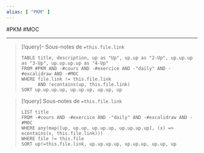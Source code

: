 ```yaml
---
alias: [ "PKM" ]
---
```

#PKM #MOC

----

> [!query]- Sous-notes de `=this.file.link`
> ```dataview
> TABLE title, description, up as "Up", up.up as "2-Up", up.up.up as "3-Up", up.up.up.up as "4-Up"
> FROM #PKM AND -#cours AND -#exercice AND -"daily" AND -#excalidraw AND -#MOC
> WHERE file.link != this.file.link
>       AND !econtains(up, this.file.link)
> SORT up.up.up.up, up.up.up, up.up, up
> ```

> [!query] Sous-notes de `=this.file.link`
> ```dataview
> LIST title
> FROM -#cours AND -#exercice AND -"daily" AND -#excalidraw AND -#MOC
> WHERE any(map([up, up.up, up.up.up, up.up.up.up], (x) => econtains(x, this.file.link)))
> WHERE file != this.file
> SORT up!=this.file.link, up.up.up.up, up.up.up, up.up, up
> ```

